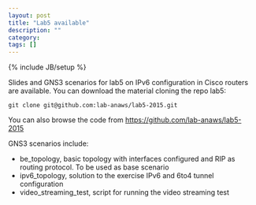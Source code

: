 ```yaml
---
layout: post
title: "Lab5 available"
description: ""
category: 
tags: []
---
```

{% include JB/setup %}

    
Slides and GNS3 scenarios for lab5 on IPv6 configuration in Cisco routers are available.
You can download the material cloning the repo lab5:
```
git clone git@github.com:lab-anaws/lab5-2015.git
```
You can also browse the code from  <https://github.com/lab-anaws/lab5-2015>

GNS3 scenarios include:

* be_topology, basic topology with interfaces configured and RIP as routing protocol. To be used as base scenario
* ipv6_topology, solution to the exercise IPv6 and 6to4 tunnel configuration
* video_streaming_test, script for running the video streaming test
